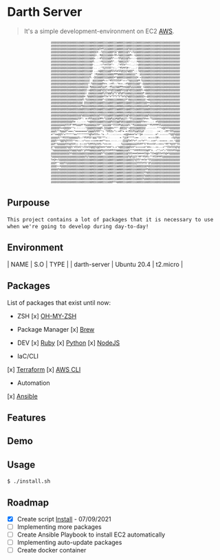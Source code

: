 # Darth Server

> It's a simple development-environment on EC2 [AWS](https://console.aws.amazon.com/).

<p align="center">
    <img width="300px" src="darth-ascii.png">
</p>

## Purpouse

```
This project contains a lot of packages that it is necessary to use when we're going to develop during day-to-day!
```

## Environment

| NAME          | S.O            | TYPE       |
| darth-server  | Ubuntu 20.4    | t2.micro   |

## Packages

List of packages that exist until now:

* ZSH
[x] [OH-MY-ZSH](https://ohmyz.sh/#install)

* Package Manager
[x] [Brew](https://brew.sh/)

* DEV
[x] [Ruby](https://www.ruby-lang.org/pt/documentation/installation/)
[x] [Python](https://python.org.br/)
[x] [NodeJS](https://github.com/nodesource/distributions/blob/master/README.md#debinstall)

* IaC/CLI

[x] [Terraform](https://learn.hashicorp.com/tutorials/terraform/install-cli)
[x] [AWS CLI](https://docs.aws.amazon.com/cli/latest/userguide/install-cliv2-linux.html)

* Automation

[x] [Ansible](https://docs.ansible.com/ansible/latest/installation_guide/intro_installation.html#installing-ansible-on-ubuntu)

## Features

## Demo

## Usage

```
$ ./install.sh
```
## Roadmap

- [x] Create script [Install](#install.sh) - 07/09/2021
- [ ] Implementing more packages
- [ ] Create Ansible Playbook to install EC2 automatically
- [ ] Implementing auto-update packages
- [ ] Create docker container